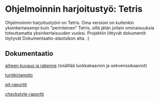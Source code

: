 # Ohjelmoinnin harjoitustyö: Tetris

Ohjelmoinnin harjoitustyöni on Tetris. Oma versioni on kuitenkin yksinkertaisempi kuin "perinteinen" Tetris, sillä jätän joitain ominaisuuksia toteuttamatta yksinkertaisuuden vuoksi. Projektiin liittyvät dokumentit löytyvät Dokumentaatio-alaotsikon alta. :)

## Dokumentaatio

[aiheen kuvaus ja rakenne](/dokumentaatio/aiheenKuvausJaRakenne.md) (sisältää luokkakaavion ja sekvenssikaaviot)

[tuntikirjanpito](/dokumentaatio/tuntikirjanpito.md)

[pit-raportti](https://htmlpreview.github.io/?https://github.com/Mamelukki/MamelukinTetris/blob/master/dokumentaatio/pit/201702181744/index.html)

[checkstyle-raportti](https://htmlpreview.github.io/?https://github.com/Mamelukki/MamelukinTetris/blob/master/dokumentaatio/checkstyle/checkstyle.html)

